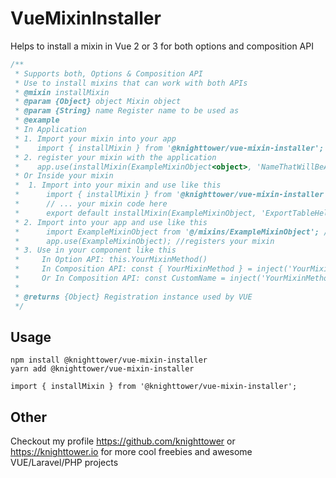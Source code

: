 # VueMixinInstaller
Helps to install a mixin in Vue 2 or 3 for both options and composition API

```javascript
/**
 * Supports both, Options & Composition API
 * Use to install mixins that can work with both APIs
 * @mixin installMixin
 * @param {Object} object Mixin object
 * @param {String} name Register name to be used as
 * @example
 * In Application
 * 1. Import your mixin into your app
 *    import { installMixin } from '@knighttower/vue-mixin-installer'; //import into your app
 * 2. register your mixin with the application
 *    app.use(installMixin(ExampleMixinObject<object>, 'NameThatWillBeAssignedToYourMixin'<string>)); //registers your mixin
 * Or Inside your mixin
 *  1. Import into your mixin and use like this
 *      import { installMixin } from '@knighttower/vue-mixin-installer'; //import into your mixin
 *      // ... your mixin code here
 *      export default installMixin(ExampleMixinObject, 'ExportTableHelper'); //exports your mixin
 * 2. Import into your app and use like this
 *      import ExampleMixinObject from '@/mixins/ExampleMixinObject'; //import into your app
 *      app.use(ExampleMixinObject); //registers your mixin
 * 3. Use in your component like this
 *     In Option API: this.YourMixinMethod()
 *     In Composition API: const { YourMixinMethod } = inject('YourMixinMethod');
 *     Or In Composition API: const CustomName = inject('YourMixinMethod'); then CustomName.YourMixinMethod()
 *  
 * @returns {Object} Registration instance used by VUE
 */
```

## Usage  

``npm install @knighttower/vue-mixin-installer``  
``yarn add @knighttower/vue-mixin-installer``  

``import { installMixin } from '@knighttower/vue-mixin-installer';``  

## Other
Checkout my profile https://github.com/knighttower or https://knighttower.io for more cool freebies and awesome VUE/Laravel/PHP projects